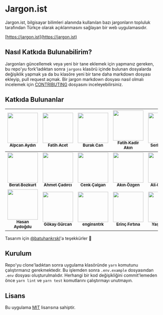 # Jargon.ist

Jargon.ist, bilgisayar bilimleri alanında kullanılan bazı jargonların topluluk tarafından Türkçe olarak açıklanmasını sağlayan bir web uygulamasıdır.

[https://jargon.ist](https://jargon.ist)

## Nasıl Katkıda Bulunabilirim?

Jargonları güncellemek veya yeni bir tane eklemek için yapmanız gereken, bu repo'yu fork'ladıktan sonra `jargons` klasörü içinde bulunan dosyalarda değişiklik yapmak ya da bu klasöre yeni bir tane daha markdown dosyası ekleyip, pull request açmak. Bir jargon markdown dosyası nasıl olmalı incelemek için [CONTRIBUTING](CONTRIBUTING.md) dosyasını inceleyebilirsiniz.

## Katkıda Bulunanlar

<!-- prettier-ignore -->
| [<img src="https://avatars.githubusercontent.com/u/1801024?v=3" width="100px;"/><br /><sub><b>Alpcan Aydın</b></sub>](https://github.com/alpcanaydin) | [<img src="https://avatars.githubusercontent.com/u/712419?v=3" width="100px;"/><br /><sub><b>Fatih Acet</b></sub>](https://github.com/fatihacet) | [<img src="https://avatars.githubusercontent.com/u/3121257?v=3" width="100px;"/><br /><sub><b>Burak Can</b></sub>](https://github.com/burakcan) | [<img src="https://avatars.githubusercontent.com/u/196477?v=3" width="100px;"/><br /><sub><b>Fatih Kadir Akın</b></sub>](https://github.com/f) | [<img src="https://avatars2.githubusercontent.com/u/353690?v=3" width="100px;"/><br /><sub><b>Serkan Algur</b></sub>](https://github.com/serkanalgur) | [<img src="https://avatars2.githubusercontent.com/u/632820?v=3" width="100px;"/><br /><sub><b>Aşkın Gedik</b></sub>](https://github.com/askn) | [<img src="https://avatars0.githubusercontent.com/u/26525137?s=460&v=3" width="100px;"/><br /><sub><b>Ömer Gülen</b></sub>](https://github.com/omergulen) |
| :---: | :---: | :---: | :---: | :---: | :---: | :---: |
| [<img src="https://avatars0.githubusercontent.com/u/10505575?s=460&v=3" width="100px;"/><br /><sub><b>Berat Bozkurt</b></sub>](https://github.com/Berat) | [<img src="https://avatars0.githubusercontent.com/u/9280397?s=460&v=3" width="100px;"/><br /><sub><b>Ahmet Çadırcı</b></sub>](https://github.com/ahmetcadirci25) | [<img src="https://avatars0.githubusercontent.com/u/20703102?s=460&v=3" width="100px;"/><br /><sub><b>Cenk Çalgan</b></sub>](https://github.com/cenkcalgan) | [<img src="https://avatars0.githubusercontent.com/u/9608963?s=460&v=3" width="100px;"/><br /><sub><b>Akın Özgen</b></sub>](https://github.com/akinozgen) | [<img src="https://avatars0.githubusercontent.com/u/1905698?s=460&v=3" width="100px;"/><br /><sub><b>Ali Can Batur</b></sub>](https://github.com/alicanbatur) | [<img src="https://avatars0.githubusercontent.com/u/10801029?s=460&v=3" width="100px;"/><br /><sub><b>okb1100</b></sub>](https://github.com/okb1100) | [<img src="https://avatars0.githubusercontent.com/u/12040730?s=460&v=3" width="100px;"/><br /><sub><b>muratcesmecioglu</b></sub>](https://github.com/muratcesmecioglu) |
[<img src="https://avatars0.githubusercontent.com/u/2880893?s=460&v=3" width="100px;"/><br /><sub><b>Hasan Aydoğdu</b></sub>](https://github.com/hsnaydd) | [<img src="https://avatars0.githubusercontent.com/u/1509413?s=460&v=3" width="100px;"/><br /><sub><b>Gökay Gürcan</b></sub>](https://github.com/gokaygurcan) | [<img src="https://avatars0.githubusercontent.com/u/18609975?s=460&v=3" width="100px;"/><br /><sub><b>enginsntrk</b></sub>](https://github.com/enginsntrk) | [<img src="https://avatars0.githubusercontent.com/u/2132371?s=460&v=3" width="100px;"/><br /><sub><b>Erinç Fırtına</b></sub>](https://github.com/EricMcRay) | [<img src="https://avatars0.githubusercontent.com/u/8968758?s=460&v=3" width="100px;"/><br /><sub><b>Yaşar Koçal</b></sub>](https://github.com/uyasarkocal) | [<img src="https://avatars2.githubusercontent.com/u/15169707?s=460&v=4" width="100px;"/><br /><sub><b>Erkan Sivas</b></sub>](https://github.com/erkansivas35) | [<img src="https://avatars0.githubusercontent.com/u/11689477?s=460&v=4" width="100px;"/><br /><sub><b>Sertac Poyraz</b></sub>](https://github.com/poyrazovic) |

Tasarım için [@batuhankrskl](https://twitter.com/batuhankrskl)'a teşekkürler 🎉

## Kurulum

Repo'yu clone'ladıktan sonra uygulama klasöründe `yarn` komutunu çalıştırmanız gerekmektedir. Bu işlemden sonra `.env.example` dosyasından `.env` dosyası oluşturulmalıdır. Herhangi bir kod değişikliğini commit'lemeden önce `yarn lint` ve `yarn test` komutlarını çalıştırmayı unutmayın.

## Lisans

Bu uygulama [MIT](LICENSE) lisansına sahiptir.
